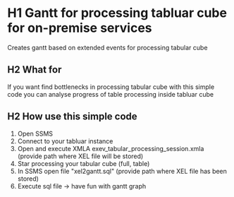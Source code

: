 # H1 Gantt for processing tabluar cube for on-premise services
 Creates gantt based on extended events for processing tabular cube

## H2 What for
If you want find bottlenecks in processing tabular cube with this simple code you can analyse progress of table processing inside tabluar cube 

## H2 How use this simple code
1. Open SSMS 
2. Connect to your tabluar instance
3. Open and execute XMLA exev_tabular_processing_session.xmla (provide path where XEL file will be stored)
4. Star processing your tabular cube (full, table)
5. In SSMS open file "xel2gantt.sql" (provide path where XEL file has been stored)
6. Execute sql file -> have fun with gantt graph
